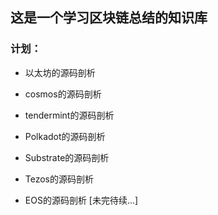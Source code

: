 ## 这是一个学习区块链总结的知识库

### 计划：

- 以太坊的源码剖析

- cosmos的源码剖析

- tendermint的源码剖析

- Polkadot的源码剖析

- Substrate的源码剖析

- Tezos的源码剖析

- EOS的源码剖析
[未完待续...]
